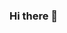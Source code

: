 ### Hi there 👋

<!--
**scrainss/scrainss** is a ✨ _special_ ✨ repository because its `README.md` (this file) appears on your GitHub profile.

Here are some ideas to get you started:

- 🔭 I’m currently working on my second Bachelor's degree
- 🌱 I’m currently learning server side programming
- 👯 I’m looking to collaborate on ...
- 🤔 I’m looking for help with server side programming in general
- 💬 Ask me about ...
- 📫 How to reach me: rainss@etsu.edu
- ⚡ Fun fact: ...
-->
